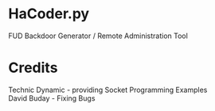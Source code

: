 # HaCoder.py
FUD Backdoor Generator / Remote Administration Tool

# Credits
Technic Dynamic - providing Socket Programming Examples<br>
David Buday - Fixing Bugs
